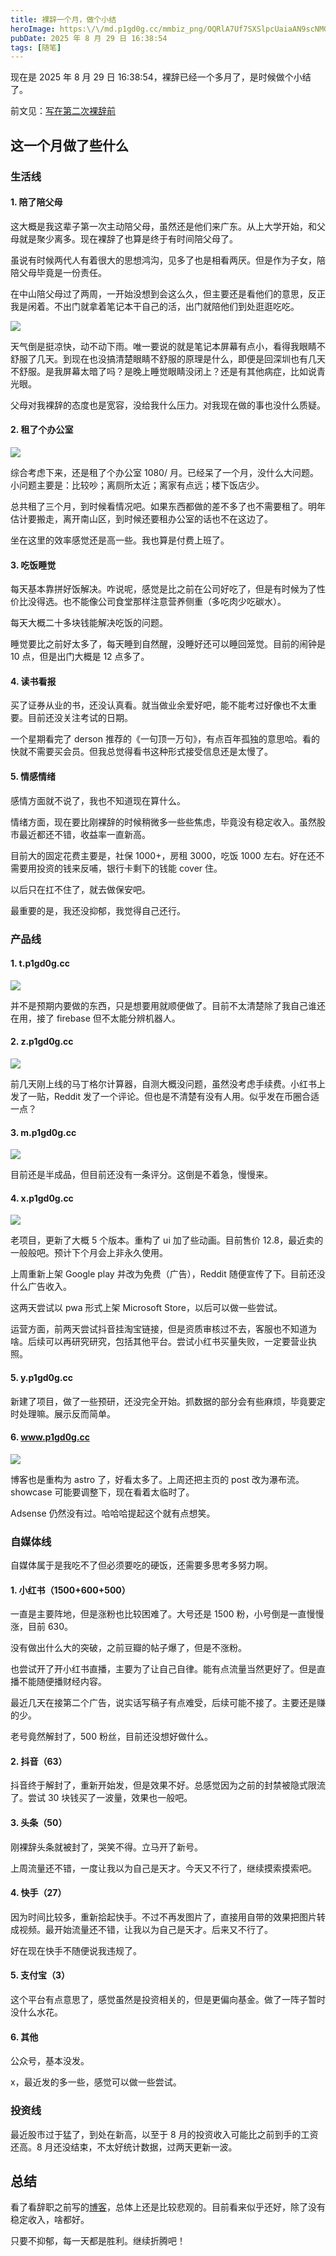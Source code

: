 ```yaml
---
title: 裸辞一个月，做个小结
heroImage: https:\/\/md.p1gd0g.cc/mmbiz_png/OQRlA7Uf7SXSlpcUaiaAN9scNMG7mtjssPicia6c4IDdmDEADPXsI8MaGEztVKM0iazsuHMO2pdz3PP2jpBKNu8cRw/0?from=appmsg
pubDate: 2025 年 8 月 29 日 16:38:54
tags: [随笔]
---
```


现在是 2025 年 8 月 29 日 16:38:54，裸辞已经一个多月了，是时候做个小结了。

前文见：[写在第二次裸辞前](https://www.p1gd0g.cc/blog/48/)

## 这一个月做了些什么

### 生活线

#### 1. 陪了陪父母

这大概是我这辈子第一次主动陪父母，虽然还是他们来广东。从上大学开始，和父母就是聚少离多。现在裸辞了也算是终于有时间陪父母了。

虽说有时候两代人有着很大的思想鸿沟，见多了也是相看两厌。但是作为子女，陪陪父母毕竟是一份责任。

在中山陪父母过了两周，一开始没想到会这么久，但主要还是看他们的意思，反正我是闲着。不出门就拿着笔记本干自己的活，出门就陪他们到处逛逛吃吃。

![](https:\/\/md.p1gd0g.cc/mmbiz_jpg/OQRlA7Uf7SXSlpcUaiaAN9scNMG7mtjssuAyoWIjr3XDHR7aYChn4Bscg2GUZ7PFMHicx0Jz7eAIN9jdYIZMw2hg/0?from=appmsg)

天气倒是挺凉快，动不动下雨。唯一要说的就是笔记本屏幕有点小，看得我眼睛不舒服了几天。到现在也没搞清楚眼睛不舒服的原理是什么，即便是回深圳也有几天不舒服。是我屏幕太暗了吗？是晚上睡觉眼睛没闭上？还是有其他病症，比如说青光眼。

父母对我裸辞的态度也是宽容，没给我什么压力。对我现在做的事也没什么质疑。

#### 2. 租了个办公室

![](https:\/\/md.p1gd0g.cc/mmbiz_jpg/OQRlA7Uf7SXSlpcUaiaAN9scNMG7mtjssWsk1Jhy5RC2gXjX9SkptAsjyTnQ8Cb5FHWYQs2HKPfYXuVSLxCgzZg/0?wx_fmt=jpeg)

综合考虑下来，还是租了个办公室 1080/ 月。已经呆了一个月，没什么大问题。小问题主要是：比较吵；离厕所太近；离家有点远；楼下饭店少。

总共租了三个月，到时候看情况吧。如果东西都做的差不多了也不需要租了。明年估计要搬走，离开南山区，到时候还要租办公室的话也不在这边了。

坐在这里的效率感觉还是高一些。我也算是付费上班了。

#### 3. 吃饭睡觉

每天基本靠拼好饭解决。咋说呢，感觉是比之前在公司好吃了，但是有时候为了性价比没得选。也不能像公司食堂那样注意营养侧重（多吃肉少吃碳水）。

每天大概二十多块钱能解决吃饭的问题。

睡觉要比之前好太多了，每天睡到自然醒，没睡好还可以睡回笼觉。目前的闹钟是 10 点，但是出门大概是 12 点多了。

#### 4. 读书看报

买了证券从业的书，还没认真看。就当做业余爱好吧，能不能考过好像也不太重要。目前还没关注考试的日期。

一个星期看完了 derson 推荐的《一句顶一万句》，有点百年孤独的意思哈。看的快就不需要买会员。但我总觉得看书这种形式接受信息还是太慢了。

#### 5. 情感情绪

感情方面就不说了，我也不知道现在算什么。

情绪方面，现在要比刚裸辞的时候稍微多一些些焦虑，毕竟没有稳定收入。虽然股市最近都还不错，收益率一直新高。

目前大的固定花费主要是，社保 1000+，房租 3000，吃饭 1000 左右。好在还不需要用投资的钱来反哺，银行卡剩下的钱能 cover 住。

以后只在扛不住了，就去做保安吧。

最重要的是，我还没抑郁，我觉得自己还行。

### 产品线

#### 1. t.p1gd0g.cc

![](https:\/\/md.p1gd0g.cc/mmbiz_png/OQRlA7Uf7SXSlpcUaiaAN9scNMG7mtjssBORs4xwbPWbiaeXfDzL01SDbVBfh94ezWicic09EEtxk1O51jU0QbVsvA/0?from=appmsg)

并不是预期内要做的东西，只是想要用就顺便做了。目前不太清楚除了我自己谁还在用，接了 firebase 但不太能分辨机器人。

#### 2. z.p1gd0g.cc

![](https:\/\/md.p1gd0g.cc/mmbiz_png/OQRlA7Uf7SXSlpcUaiaAN9scNMG7mtjss1qIQcfttYUEH0wQTE8alJnPWubGMriaLhJdzLth3KCzYzia6e6aKVib2w/0?from=appmsg)

前几天刚上线的马丁格尔计算器，自测大概没问题，虽然没考虑手续费。小红书上发了一贴，Reddit 发了一个评论。但也是不清楚有没有人用。似乎发在币圈合适一点？

#### 3. m.p1gd0g.cc

![](https:\/\/md.p1gd0g.cc/mmbiz_png/OQRlA7Uf7SXSlpcUaiaAN9scNMG7mtjss9CR3dYkTJEguaPgbzS98A4QfFjTxWG0FKkJWpAeAN0ZHqjK4E87Sng/0?from=appmsg)

目前还是半成品，但目前还没有一条评分。这倒是不着急，慢慢来。

#### 4. x.p1gd0g.cc

![](https:\/\/md.p1gd0g.cc/mmbiz_png/OQRlA7Uf7SXSlpcUaiaAN9scNMG7mtjssF86GWVECDu3nDEQTjx0XeBp864c0T52ePQhj2uiaumHDGRc4nRrS6bw/0?from=appmsg)

老项目，更新了大概 5 个版本。重构了 ui 加了些动画。目前售价 12.8，最近卖的一般般吧。预计下个月会上非永久使用。

上周重新上架 Google play 并改为免费（广告），Reddit 随便宣传了下。目前还没什么广告收入。

这两天尝试以 pwa 形式上架 Microsoft Store，以后可以做一些尝试。

运营方面，前两天尝试抖音挂淘宝链接，但是资质审核过不去，客服也不知道为啥。后续可以再研究研究，包括其他平台。尝试小红书买量失败，一定要营业执照。

#### 5. y.p1gd0g.cc

新建了项目，做了一些预研，还没完全开始。抓数据的部分会有些麻烦，毕竟要定时处理嘛。展示反而简单。

#### 6. www.p1gd0g.cc

![](https:\/\/md.p1gd0g.cc/mmbiz_png/OQRlA7Uf7SXSlpcUaiaAN9scNMG7mtjssNyERekOlaTdLWx9Ician9ebfHu5gIw9EuMoGKXrer6hNWxB5aicsL2vg/0?from=appmsg)

博客也是重构为 astro 了，好看太多了。上周还把主页的 post 改为瀑布流。showcase 可能要调整下，现在看着太临时了。

Adsense 仍然没有过。哈哈哈提起这个就有点想笑。

### 自媒体线

自媒体属于是我吃不了但必须要吃的硬饭，还需要多思考多努力啊。

#### 1. 小红书（1500+600+500）

一直是主要阵地，但是涨粉也比较困难了。大号还是 1500 粉，小号倒是一直慢慢涨，目前 630。

没有做出什么大的突破，之前豆瓣的帖子爆了，但是不涨粉。

也尝试开了开小红书直播，主要为了让自己自律。能有点流量当然更好了。但是直播不能随便播财经内容。

最近几天在接第二个广告，说实话写稿子有点难受，后续可能不接了。主要还是赚的少。

老号竟然解封了，500 粉丝，目前还没想好做什么。

#### 2. 抖音（63）

抖音终于解封了，重新开始发，但是效果不好。总感觉因为之前的封禁被隐式限流了。尝试 30 块钱买了一波量，效果也一般吧。

#### 3. 头条（50）

刚裸辞头条就被封了，哭笑不得。立马开了新号。

上周流量还不错，一度让我以为自己是天才。今天又不行了，继续摸索摸索吧。

#### 4. 快手（27）

因为时间比较多，重新拾起快手。不过不再发图片了，直接用自带的效果把图片转成视频。最开始流量还不错，让我以为自己是天才。后来又不行了。

好在现在快手不随便说我违规了。

#### 5. 支付宝（3）

这个平台有点意思了，感觉虽然是投资相关的，但是更偏向基金。做了一阵子暂时没什么水花。

#### 6. 其他

公众号，基本没发。

x，最近发的多一些，感觉可以做一些尝试。

### 投资线

最近股市过于猛了，到处在新高，以至于 8 月的投资收入可能比之前到手的工资还高。8 月还没结束，不太好统计数据，过两天更新一波。

## 总结

看了看辞职之前写的[博客](https://www.p1gd0g.cc/blog/48/)，总体上还是比较悲观的。目前看来似乎还好，除了没有稳定收入，啥都好。

只要不抑郁，每一天都是胜利。继续折腾吧！
